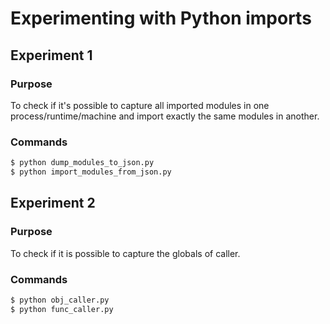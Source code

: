 # Experimenting with Python imports

## Experiment 1

### Purpose

To check if it's possible to capture all imported modules in one
process/runtime/machine and import exactly the same modules in another.

### Commands 

```bash
$ python dump_modules_to_json.py
$ python import_modules_from_json.py
```

## Experiment 2

### Purpose

To check if it is possible to capture the globals of caller.

### Commands

```bash
$ python obj_caller.py
$ python func_caller.py
```
